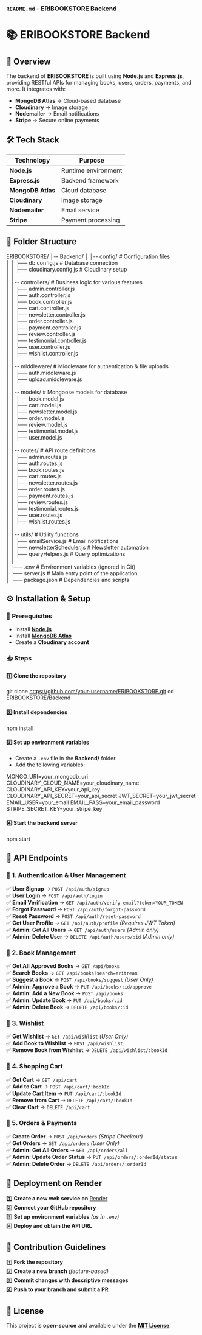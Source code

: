 ### **`README.md` - ERIBOOKSTORE Backend**  

# 📚 ERIBOOKSTORE Backend  

## 🚀 Overview  
The backend of **ERIBOOKSTORE** is built using **Node.js** and **Express.js**, providing RESTful APIs for managing books, users, orders, payments, and more. It integrates with:  

- **MongoDB Atlas** → Cloud-based database  
- **Cloudinary** → Image storage  
- **Nodemailer** → Email notifications  
- **Stripe** → Secure online payments  



## 🛠 Tech Stack  

| Technology  | Purpose |
|-------------|---------|
| **Node.js** | Runtime environment |
| **Express.js** | Backend framework |
| **MongoDB Atlas** | Cloud database |
| **Cloudinary** | Image storage |
| **Nodemailer** | Email service |
| **Stripe** | Payment processing |



## 📂 Folder Structure  


ERIBOOKSTORE/
│-- Backend/
│   │-- config/                # Configuration files  
│   │   ├── db.config.js        # Database connection  
│   │   ├── cloudinary.config.js # Cloudinary setup  
│   │  
│   │-- controllers/            # Business logic for various features  
│   │   ├── admin.controller.js  
│   │   ├── auth.controller.js  
│   │   ├── book.controller.js  
│   │   ├── cart.controller.js  
│   │   ├── newsletter.controller.js  
│   │   ├── order.controller.js  
│   │   ├── payment.controller.js  
│   │   ├── review.controller.js  
│   │   ├── testimonial.controller.js  
│   │   ├── user.controller.js  
│   │   ├── wishlist.controller.js  
│   │  
│   │-- middleware/             # Middleware for authentication & file uploads  
│   │   ├── auth.middleware.js  
│   │   ├── upload.middleware.js  
│   │  
│   │-- models/                 # Mongoose models for database  
│   │   ├── book.model.js  
│   │   ├── cart.model.js  
│   │   ├── newsletter.model.js  
│   │   ├── order.model.js  
│   │   ├── review.model.js  
│   │   ├── testimonial.model.js  
│   │   ├── user.model.js  
│   │  
│   │-- routes/                 # API route definitions  
│   │   ├── admin.routes.js  
│   │   ├── auth.routes.js  
│   │   ├── book.routes.js  
│   │   ├── cart.routes.js  
│   │   ├── newsletter.routes.js  
│   │   ├── order.routes.js  
│   │   ├── payment.routes.js  
│   │   ├── review.routes.js  
│   │   ├── testimonial.routes.js  
│   │   ├── user.routes.js  
│   │   ├── wishlist.routes.js  
│   │  
│   │-- utils/                  # Utility functions  
│   │   ├── emailService.js      # Email notifications  
│   │   ├── newsletterScheduler.js # Newsletter automation  
│   │   ├── queryHelpers.js      # Query optimizations  
│   │  
│   ├── .env                    # Environment variables (ignored in Git)  
│   ├── server.js                # Main entry point of the application  
│   ├── package.json             # Dependencies and scripts  



## ⚙️ Installation & Setup  

### 📌 Prerequisites  
- Install **[Node.js](https://nodejs.org/)**  
- Install **[MongoDB Atlas](https://www.mongodb.com/atlas/database)**  
- Create a **Cloudinary account**  

### 📥 Steps  

#### 1️⃣ Clone the repository  

git clone https://github.com/your-username/ERIBOOKSTORE.git
cd ERIBOOKSTORE/Backend


#### 2️⃣ Install dependencies  

npm install


#### 3️⃣ Set up environment variables  
- Create a `.env` file in the **Backend/** folder  
- Add the following variables:  


MONGO_URI=your_mongodb_uri
CLOUDINARY_CLOUD_NAME=your_cloudinary_name
CLOUDINARY_API_KEY=your_api_key
CLOUDINARY_API_SECRET=your_api_secret
JWT_SECRET=your_jwt_secret
EMAIL_USER=your_email
EMAIL_PASS=your_email_password
STRIPE_SECRET_KEY=your_stripe_key


#### 4️⃣ Start the backend server  

npm start



## 📌 API Endpoints  

### 🔹 1. Authentication & User Management  
✅ **User Signup** → `POST /api/auth/signup`  
✅ **User Login** → `POST /api/auth/login`  
✅ **Email Verification** → `GET /api/auth/verify-email?token=YOUR_TOKEN`  
✅ **Forgot Password** → `POST /api/auth/forgot-password`  
✅ **Reset Password** → `POST /api/auth/reset-password`  
✅ **Get User Profile** → `GET /api/auth/profile` *(Requires JWT Token)*  
✅ **Admin: Get All Users** → `GET /api/auth/users` *(Admin only)*  
✅ **Admin: Delete User** → `DELETE /api/auth/users/:id` *(Admin only)*  



### 🔹 2. Book Management  
✅ **Get All Approved Books** → `GET /api/books`  
✅ **Search Books** → `GET /api/books?search=eritrean`  
✅ **Suggest a Book** → `POST /api/books/suggest` *(User Only)*  
✅ **Admin: Approve a Book** → `PUT /api/books/:id/approve`  
✅ **Admin: Add a New Book** → `POST /api/books`  
✅ **Admin: Update Book** → `PUT /api/books/:id`  
✅ **Admin: Delete Book** → `DELETE /api/books/:id`  



### 🔹 3. Wishlist  
✅ **Get Wishlist** → `GET /api/wishlist` *(User Only)*  
✅ **Add Book to Wishlist** → `POST /api/wishlist`  
✅ **Remove Book from Wishlist** → `DELETE /api/wishlist/:bookId`  



### 🔹 4. Shopping Cart  
✅ **Get Cart** → `GET /api/cart`  
✅ **Add to Cart** → `POST /api/cart/:bookId`  
✅ **Update Cart Item** → `PUT /api/cart/:bookId`  
✅ **Remove from Cart** → `DELETE /api/cart/:bookId`  
✅ **Clear Cart** → `DELETE /api/cart`  



### 🔹 5. Orders & Payments  
✅ **Create Order** → `POST /api/orders` *(Stripe Checkout)*  
✅ **Get Orders** → `GET /api/orders` *(User Only)*  
✅ **Admin: Get All Orders** → `GET /api/orders/all`  
✅ **Admin: Update Order Status** → `PUT /api/orders/:orderId/status`  
✅ **Admin: Delete Order** → `DELETE /api/orders/:orderId`  



## 🚀 Deployment on Render  

1️⃣ **Create a new web service on** [Render](https://render.com/)  
2️⃣ **Connect your GitHub repository**  
3️⃣ **Set up environment variables** *(as in `.env`)*  
4️⃣ **Deploy and obtain the API URL**  



## 📝 Contribution Guidelines  

1️⃣ **Fork the repository**  
2️⃣ **Create a new branch** *(feature-based)*  
3️⃣ **Commit changes with descriptive messages**  
4️⃣ **Push to your branch and submit a PR**  



## 📜 License  
This project is **open-source** and available under the **[MIT License](LICENSE)**.  
